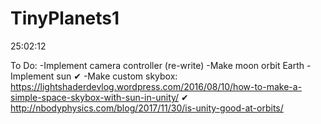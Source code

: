 # TinyPlanets1

25:02:12

To Do:
-Implement camera controller (re-write)
-Make moon orbit Earth
-Implement sun ✔
-Make custom skybox: https://lightshaderdevlog.wordpress.com/2016/08/10/how-to-make-a-simple-space-skybox-with-sun-in-unity/ ✔
http://nbodyphysics.com/blog/2017/11/30/is-unity-good-at-orbits/
